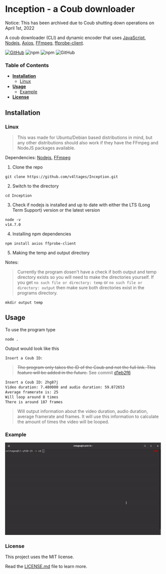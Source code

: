 # Inception - a Coub downloader
Notice: This has been archived due to Coub shutting down operations on April 1st, 2022

A coub downloader (CLI) and dynamic encoder that uses [JavaScript](https://en.wikipedia.org/wiki/JavaScript), [Nodejs](https://nodejs.org), [Axios](https://www.npmjs.com/package/axios), [FFmpeg](https://ffmpeg.org/), [ffprobe-client](https://www.npmjs.com/package/ffprobe-client).

[![GitHub](https://img.shields.io/github/languages/top/v4ltages/Inception)](https://en.wikipedia.org/wiki/JavaScript)
![npm](https://img.shields.io/npm/v/axios?label=axios)
![npm](https://img.shields.io/npm/v/ffprobe-client?label=ffprobe-client)
![GitHub](https://img.shields.io/github/license/v4ltages/Inception)

### Table of Contents
* **[Installation](#installation)**<br>
  - [Linux](#linux)<br>
* **[Usage](#usage)**<br>
  - [Example](#example)<br>
* **[License](#license)**<br>

## Installation
### Linux
> This was made for Ubuntu/Debian based distributions in mind, but any other distributions should also work if they have the FFmpeg and NodeJS packages available.

Dependencies: [Nodejs](https://github.com/nodesource/distributions/blob/master/README.md), [FFmpeg](https://ffmpeg.org/)

1. Clone the repo

```
git clone https://github.com/v4ltages/Inception.git
```
2. Switch to the directory
```
cd Inception
```
3. Check if nodejs is installed and up to date with either the LTS (Long Term Support) version or the latest version
```
node -v
v14.7.0
```
4. Installing npm dependencies
```
npm install axios ffprobe-client
```
5. Making the temp and output directory

Notes:
> Currently the program dosen't have a check if both output and temp directory exists so you will need to make the directories yourself. If you get `no such file or directory: temp` or `no such file or directory: output` then make sure both directories exist in the programs directory.
```
mkdir output temp
```

## Usage

To use the program type
```
node .
```
Output would look like this
```
Insert a Coub ID:
```
> ~~The program only takes the ID of the Coub and not the full link. 
This feature will be added in the future.~~ See commit [d1eb2f6](https://github.com/v4ltages/Inception/commit/d1eb2f637881d64782299c0af34e51b9675b69af)

```
Insert a Coub ID: 2hg87j
Video duration: 7.480000 and audio duration: 59.872653
Average framerate is: 25
Will loop around 8 times
There is around 187 frames
```
> Will output information about the video duration, audio duration, average framerate and frames.  It will use this information to calculate the amount of times the video will be looped.

### Example
![usageexample](https://github.com/v4ltages/Inception/blob/master/Example/usageexample.gif)

### License
This project uses the MIT license.

Read the [LICENSE.md](https://github.com/v4ltages/Inception/blob/master/LICENSE.md) file to learn more.
